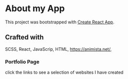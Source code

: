 # About my App

This project was bootstrapped with [Create React App](https://github.com/facebook/create-react-app).

## Crafted with
SCSS, React, JavaScrip, HTML, https://animista.net/,

### Portfolio Page
click the links to see a selection of websites I have created

